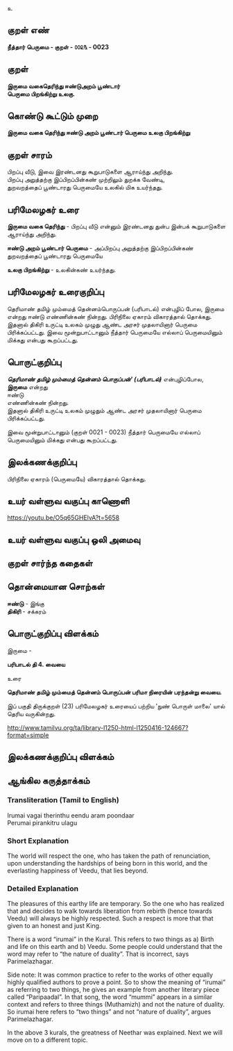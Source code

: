 உ

## குறள் எண் 

**நீத்தார் பெருமை - குறள் - ௦௦௨௩ - 0023**

## குறள் 

**இருமை வகைதெரிந்து ஈண்டுஅறம் பூண்டார்  
பெருமை பிறங்கிற்று உலகு.**

## கொண்டு கூட்டும் முறை

**இருமை வகை தெரிந்து ஈண்டு அறம் பூண்டார் பெருமை உலகு பிறங்கிற்று**

## குறள் சாரம் 

 பிறப்பு வீடு, இவை இரண்டனது கூறுபாடுகளை ஆராய்ந்து அறிந்து.  
 பிறப்பு அறுத்தற்கு இப்பிறப்பின்கண் முற்றிலும் துறக்க வேண்டி,  
 துறவறத்தைப் பூண்டாரது பெருமையே உலகில் மிக உயர்ந்தது.
 
## பரிமேலழகர் உரை

**இருமை வகை தெரிந்து** - பிறப்பு வீடு என்னும் இரண்டனது துன்ப இன்பக் கூறுபாடுகளை ஆராய்ந்து அறிந்து.  

**ஈண்டு அறம் பூண்டார் பெருமை** - அப்பிறப்பு அறுத்தற்கு இப்பிறப்பின்கண் துறவறத்தைப் பூண்டாரது பெருமையே  

**உலகு பிறங்கிற்று** - உலகின்கண் உயர்ந்தது.

## பரிமேலழகர் உரைகுறிப்பு   
தெரிமாண் தமிழ் மும்மைத் தென்னம்பொருப்பன் (பரிபாடல்) என்புழிப் போல, இருமை என்றது ஈண்டு எண்ணின்கண் நின்றது. 
பிரிநிலை ஏகாரம் விகாரத்தால் தொக்கது. 
இதனால் திகிரி உருட்டி உலகம் முழுது ஆண்ட அரசர் முதலாயினார் பெருமை பிரிக்கப்பட்டது. 
இவை மூன்றுபாட்டானும் நீத்தார் பெருமையே எல்லாப் பெருமையினும் மிக்கது என்பது கூறப்பட்டது.  

## பொருட்குறிப்பு 

_**தெரிமாண் தமிழ் மும்மைத் தென்னம் பொருப்பன்' (பரிபாடல்)**_ என்புழிப்போல,  
**இருமை** என்றது  
ஈண்டு  
எண்ணின்கண் நின்றது.  
இதனால் திகிரி உருட்டி உலகம் முழுதும் ஆண்ட அரசர் முதலாயினார் பெருமை பிரிக்கப்பட்டது.	

இவை மூன்றுபாட்டானும் (குறள் 0021 - 0023) நீத்தார் பெருமையே எல்லாப் பெருமையினும் மிக்கது என்பது கூறப்பட்டது.   

## இலக்கணக்குறிப்பு  

பிரிநிலை ஏகாரம் (பெருமையே) விகாரத்தால் தொக்கது.  

## உயர் வள்ளுவ வகுப்பு காணொளி

https://youtu.be/O5q65GHElvA?t=5658 

## உயர் வள்ளுவ வகுப்பு ஒலி அமைவு 

 
## குறள் சார்ந்த கதைகள் 


## தொன்மையான சொற்கள்

**ஈண்டு** - இங்கு  
**திகிரி** - சக்கரம் 

## பொருட்குறிப்பு விளக்கம்

இருமை  - 

**பரிபாடல் தி 4. வையை**  

உரை  

**தெரிமாண் தமிழ் மும்மைத் தென்னம் பொருப்பன்
பரிமா நிரையின் பரந்தன்று வையை.**	

இப் பகுதி திருக்குறள் (23) பரிமேலழகர் உரையைப் பற்றிய 'நுண் பொருள்
மாலை' யால் தெரிய வருகின்றது.

http://www.tamilvu.org/ta/library-l1250-html-l1250416-124667?format=simple

## இலக்கணக்குறிப்பு விளக்கம்


## ஆங்கில கருத்தாக்கம் 
### Transliteration (Tamil to English)   
Irumai vagai therinthu eendu aram poondaar  
Perumai pirankitru ulagu

### Short Explanation  
The world will respect the one, who has taken the path of renunciation, upon understanding the hardships of being born in this world, and the everlasting happiness of Veedu, that lies beyond.  

### Detailed Explanation  
The pleasures of this earthy life are temporary. So the one who has realized that and decides to walk towards liberation from rebirth (hence towards Veedu) will always be highly respected. Such a respect is more that that given to an honest and just King.  

There is a word “irumai” in the Kural. This refers to two things as a) Birth and life on this earth and b) Veedu. Some people could understand that the word may refer to “the nature of duality”. That is incorrect, says Parimelazhagar.  

Side note: It was common practice to refer to the works of other equally highly qualified authors to prove a point. So to show the meaning of “irumai” as referring to two things, he gives an example from another literary piece called “Paripaadal”. In that song, the word “mummi” appears in a similar context and refers to three things (Muthamizh) and not the nature of duality. So irumai here refers to “two things” and not “nature of duality”, argues Parimelazhagar.

In the above 3 kurals, the greatness of Neethar was explained. Next we will move on to a different topic.
